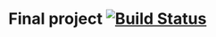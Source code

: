 # Final project [![Build Status](https://travis-ci.org/alinagaripova/final-project-chat.svg?branch=master)](https://travis-ci.org/alinagaripova/final-project-chat)